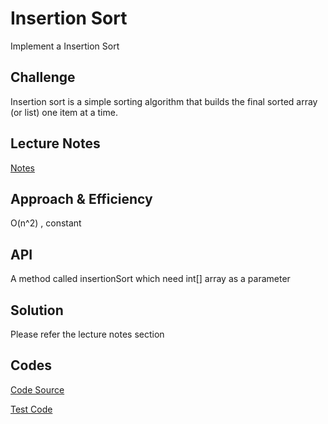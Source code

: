 # Insertion Sort
Implement a Insertion Sort

## Challenge
Insertion sort is a simple sorting algorithm that builds the final sorted array (or list) one item at a time.

## Lecture Notes
[Notes](https://github.com/skadariya/data-structures-and-algorithms/blob/master/code-challenges/401/LectureNotes/LECTURE-NOTES.md)

## Approach & Efficiency
O(n^2) , constant 

## API
A method called insertionSort which need int[] array as a parameter

## Solution
Please refer the lecture notes section

## Codes

[Code Source](https://github.com/skadariya/data-structures-and-algorithms/blob/master/code-challenges/401/src/main/java/codeChallenge/InsertionSort/InsertionSort.java)

[Test Code](https://github.com/skadariya/data-structures-and-algorithms/blob/master/code-challenges/401/src/test/java/codeChallenge/InsertionSort/InsertionSortTest.java)

